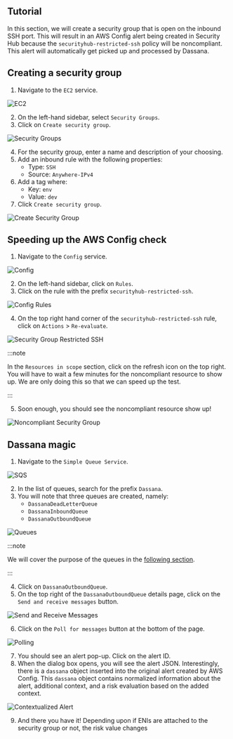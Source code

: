 ## Tutorial

In this section, we will create a security group that is open on the inbound SSH port. This will result in an AWS Config alert being created in Security Hub because the `securityhub-restricted-ssh` policy will be noncompliant. This alert will automatically get picked up and processed by Dassana.

## Creating a security group

1. Navigate to the `EC2` service.

![EC2](/img/guides/vendor-setup/security-hub/ec2.png)

2. On the left-hand sidebar, select `Security Groups`.
3. Click on `Create security group`.

![Security Groups](/img/guides/vendor-setup/security-hub/securityGroups.png)

4. For the security group, enter a name and description of your choosing.
5. Add an inbound rule with the following properties:
    - Type: `SSH`
    - Source: `Anywhere-IPv4`
6. Add a tag where:
    - Key: `env`
    - Value: `dev`
7. Click `Create security group`.

![Create Security Group](/img/guides/vendor-setup/security-hub/createSecurityGroup.png)

## Speeding up the AWS Config check

1. Navigate to the `Config` service.

![Config](/img/guides/vendor-setup/security-hub/config.png)

2. On the left-hand sidebar, click on `Rules`.
3. Click on the rule with the prefix `securityhub-restricted-ssh`.

![Config Rules](/img/guides/vendor-setup/security-hub/configRules.png)

4. On the top right hand corner of the `securityhub-restricted-ssh` rule, click on `Actions` > `Re-evaluate`.

![Security Group Restricted SSH](/img/guides/vendor-setup/security-hub/securityGroupRestrictedSSH.png)

:::note

In the `Resources in scope` section, click on the refresh icon on the top right. You will have to wait a few minutes for the noncompliant resource to show up. We are only doing this so that we can speed up the test.

:::

5. Soon enough, you should see the noncompliant resource show up!

![Noncompliant Security Group](/img/guides/vendor-setup/security-hub/noncompliantSecurityGroup.png)

## Dassana magic

1. Navigate to the `Simple Queue Service`.

![SQS](/img/guides/vendor-setup/security-hub/sqs.png)

2. In the list of queues, search for the prefix `Dassana`.
3. You will note that three queues are created, namely:
    - `DassanaDeadLetterQueue`
    - `DassanaInboundQueue`
    - `DassanaOutboundQueue`

![Queues](/img/guides/vendor-setup/security-hub/queues.png)

:::note

We will cover the purpose of the queues in the [following section](/docs/how-it-works/alert-lifecycle).

:::

4. Click on `DassanaOutboundQueue`.
5. On the top right of the `DassanaOutboundQueue` details page, click on the `Send and receive messages` button.

![Send and Receive Messages](/img/guides/vendor-setup/security-hub/sendAndReceiveMessages.png)

6. Click on the `Poll for messages` button at the bottom of the page.

![Polling](/img/guides/vendor-setup/security-hub/polling.png)

7. You should see an alert pop-up. Click on the alert ID.
8. When the dialog box opens, you will see the alert JSON. Interestingly, there is a `dassana` object inserted into the original alert created by AWS Config. This `dassana` object contains normalized information about the alert, additional context, and a risk evaluation based on the added context.

![Contextualized Alert](/img/guides/vendor-setup/security-hub/contextualizedAlert.png)

9. And there you have it! Depending upon if ENIs are attached to the security group or not, the risk value changes
